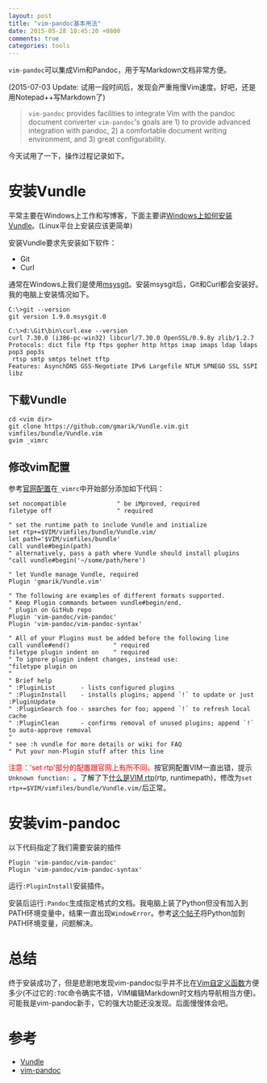 ```yaml
---
layout: post
title: "vim-pandoc基本用法"
date: 2015-05-28 10:45:20 +0800
comments: true
categories: tools
---
```

`vim-pandoc`可以集成Vim和Pandoc，用于写Markdown文档非常方便。

(2015-07-03 Update: 试用一段时间后，发现会严重拖慢Vim速度。好吧，还是用Notepad++写Markdown了)

<!--more-->

> `vim-pandoc` provides facilities to integrate Vim with the pandoc document converter 
> `vim-pandoc`'s goals are 1) to provide advanced integration with pandoc, 2) a comfortable document writing environment, and 3) great configurability.

今天试用了一下，操作过程记录如下。

# 安装Vundle
平常主要在Windows上工作和写博客，下面主要讲[Windows上如何安装Vundle](https://github.com/gmarik/Vundle.vim/wiki/Vundle-for-Windows)。(Linux平台上安装应该更简单)

安装Vundle要求先安装如下软件：

+ Git
+ Curl

通常在Windows上我们是使用[msysgit](http://msysgit.github.io/)。安装msysgit后，Git和Curl都会安装好。我的电脑上安装情况如下。

```
C:\>git --version
git version 1.9.0.msysgit.0

C:\>d:\Git\bin\curl.exe --version
curl 7.30.0 (i386-pc-win32) libcurl/7.30.0 OpenSSL/0.9.8y zlib/1.2.7
Protocols: dict file ftp ftps gopher http https imap imaps ldap ldaps pop3 pop3s
 rtsp smtp smtps telnet tftp
Features: AsynchDNS GSS-Negotiate IPv6 Largefile NTLM SPNEGO SSL SSPI libz
```

## 下载Vundle

```
cd <vim dir>
git clone https://github.com/gmarik/Vundle.vim.git vimfiles/bundle/Vundle.vim
gvim _vimrc
```

## 修改vim配置
参考[官网配置](https://github.com/gmarik/Vundle.vim/wiki/Vundle-for-Windows)在`_vimrc`中开始部分添加如下代码：

```
set nocompatible              " be iMproved, required
filetype off                  " required

" set the runtime path to include Vundle and initialize
set rtp+=$VIM/vimfiles/bundle/Vundle.vim/
let path='$VIM/vimfiles/bundle'
call vundle#begin(path)
" alternatively, pass a path where Vundle should install plugins
"call vundle#begin('~/some/path/here')

" let Vundle manage Vundle, required
Plugin 'gmarik/Vundle.vim'

" The following are examples of different formats supported.
" Keep Plugin commands between vundle#begin/end.
" plugin on GitHub repo
Plugin 'vim-pandoc/vim-pandoc'
Plugin 'vim-pandoc/vim-pandoc-syntax' 

" All of your Plugins must be added before the following line
call vundle#end()            " required
filetype plugin indent on    " required
" To ignore plugin indent changes, instead use:
"filetype plugin on
"
" Brief help
" :PluginList       - lists configured plugins
" :PluginInstall    - installs plugins; append `!` to update or just :PluginUpdate
" :PluginSearch foo - searches for foo; append `!` to refresh local cache
" :PluginClean      - confirms removal of unused plugins; append `!` to auto-approve removal
"
" see :h vundle for more details or wiki for FAQ
" Put your non-Plugin stuff after this line
```

<font color="red">注意：'set rtp'部分的配置跟官网上有所不同。</font>按官网配置VIM一直出错，提示`Unknown function: `。了解了下[什么是VIM rtp](http://vimdoc.sourceforge.net/htmldoc/options.html#%27runtimepath%27)(rtp, runtimepath)，修改为`set rtp+=$VIM/vimfiles/bundle/Vundle.vim/`后正常。

# 安装vim-pandoc
以下代码指定了我们需要安装的插件

```
Plugin 'vim-pandoc/vim-pandoc'
Plugin 'vim-pandoc/vim-pandoc-syntax'
```

运行`:PluginInstall`安装插件。

安装后运行`:Pandoc`生成指定格式的文档。我电脑上装了Python但没有加入到PATH环境变量中，结果一直出现`WindowError`。参考[这个帖子](https://github.com/vim-pandoc/vim-pandoc/issues/29)将Python加到PATH环境变量，问题解决。

# 总结
终于安装成功了，但是悲剧地发现vim-pandoc似乎并不比在[Vim自定义函数](http://zhouyichu.com/misc/Pandoc.html)方便多少(不过它的`:TOC`命令确实不错，VIM编辑Markdown时文档内导航相当方便)。可能我是vim-pandoc新手，它的强大功能还没发现。后面慢慢体会吧。

# 参考

+ [Vundle](https://github.com/gmarik/Vundle.vim)
+ [vim-pandoc](https://github.com/vim-pandoc/vim-pandoc)
